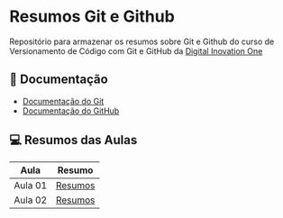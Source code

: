 
# Resumos Git e Github

Repositório para armazenar os resumos sobre Git e Github do curso de Versionamento de Código com Git e GitHub da
[Digital Inovation One](https://www.dio.me/)

## 📖 Documentação
- [Documentação do Git](https://git-scm.com/docs/git/pt_BR)
- [Documentação do GitHub](https://docs.github.com)

## 💻 Resumos das Aulas

| Aula  | Resumo |
| ------------- | ------------- |
| Aula 01  | [Resumos](https://github.com/GuiSalles/dio-resumos-git-e-github/blob/main/resumos/aula-01.md)  |
| Aula 02  | [Resumos](https://github.com/GuiSalles/dio-resumos-git-e-github/blob/main/resumos/aula-02.md)  |


